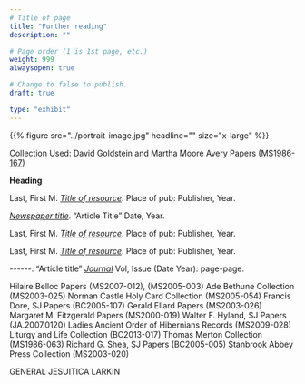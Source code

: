 ```yaml
---
# Title of page
title: "Further reading"
description: ""

# Page order (1 is 1st page, etc.)
weight: 999
alwaysopen: true

# Change to false to publish.
draft: true

type: "exhibit"
---
```


{{% figure src="../portrait-image.jpg" headline="" size="x-large" %}}

Collection Used: David Goldstein and Martha Moore Avery Papers [(MS1986-167)](https://link-to-collection.edu)  

__Heading__

Last, First M. *[Title of resource](https://link-to-resource.edu)*. Place of pub: Publisher, Year.

*[Newspaper title](https://link-to-resource.edu)*. “Article Title” Date, Year.

Last, First M. *[Title of resource](https://link-to-resource)*. Place of pub: Publisher, Year.

Last, First M. *[Title of resource](https://link-to-resource.edu)*. Place of pub: Publisher, Year.

------. “Article title” *[Journal](https://link-to-resource.edu)* Vol, Issue (Date Year): page-page.


Hilaire Belloc Papers (MS2007-012), (MS2005-003)
Ade Bethune Collection (MS2003-025)
Norman Castle Holy Card Collection (MS2005-054)
Francis Dore, SJ Papers (BC2005-107)
Gerald Ellard Papers (MS2003-026)
Margaret M. Fitzgerald Papers (MS2000-019)
Walter F. Hyland, SJ Papers (JA.2007.0120)
Ladies Ancient Order of Hibernians Records (MS2009-028)
Liturgy and Life Collection (BC2013-017)
Thomas Merton Collection (MS1986-063)
Richard G. Shea, SJ Papers (BC2005-005)
Stanbrook Abbey Press Collection (MS2003-020)

GENERAL
JESUITICA
LARKIN
